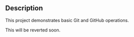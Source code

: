 
## Description
This project demonstrates basic Git and GitHub operations.

This will be reverted soon.
